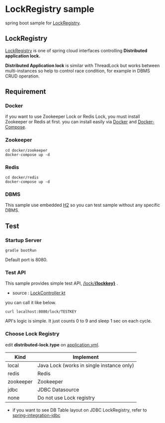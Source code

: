 LockRegistry sample
=========================
spring boot sample for [LockRegistry](https://github.com/spring-cloud/spring-cloud-cluster/blob/master/spring-cloud-cluster-core/src/main/java/org/springframework/cloud/cluster/lock/LockRegistry.java).

## LockRegistry
[LockRegistry](https://github.com/spring-cloud/spring-cloud-cluster/blob/master/spring-cloud-cluster-core/src/main/java/org/springframework/cloud/cluster/lock/LockRegistry.java) is one of spring cloud interfaces controlling **Distributed application lock.**

**Distributed Application lock** is similar with ThreadLock but works between multi-instances so help to control race condition, for example in DBMS CRUD operation.

## Requirement

### Docker
if you want to use Zookeeper Lock or Redis Lock, you must install Zookeeper or Redis at first.
you can install easily via [Docker](https://docs.docker.com/get-docker/) and [Docker-Compose](https://docs.docker.com/compose/install/).

### Zookeeper
```
cd docker/zookeeper
docker-compose up -d
```

### Redis
```
cd docker/redis
docker-compose up -d
```

### DBMS
This sample use embedded [H2](https://www.h2database.com/html/main.html) so you can test sample without any specific DBMS. 
 
## Test

### Startup Server
```
gradle bootRun
```
Default port is 8080.

### Test API

This sample provides simple test API, <u>/lock/**{lockkey}**</u> .

- source : [LockController.kt](https://github.com/nayasis/sample-spring-lockregistry/blob/master/src/main/kotlin/com/github/nayasis/sample/distributedlock/controller/LockController.kt)

you can call it like below.  
```
curl localhost:8080/lock/TESTKEY
```

API's logic is simple.
It just counts 0 to 9 and sleep 1 sec on each cycle. 

### Choose Lock Registry

edit **distributed-lock.type** on [application.yml](https://github.com/nayasis/sample-spring-lockregistry/blob/master/src/main/resources/application.yml).

| Kind      | Implement                                 |
| --------  | ----------------                          |
| local     | Java Lock (works in single instance only) |
| redis     | Redis                                     |
| zookeeper | Zookeeper                                 |
| jdbc      | JDBC Datasource                           |
| none      | Do not use Lock registry                  |

- if you want to see DB Table layout on JDBC LockRegistry,
refer to [spring-integration-jdbc](https://github.com/spring-projects/spring-integration/tree/v5.3.0.RELEASE/spring-integration-jdbc/src/main/resources/org/springframework/integration/jdbc)

